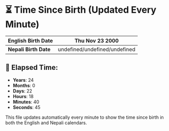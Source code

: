 # ⏳ Time Since Birth (Updated Every Minute)

| **English Birth Date** | Thu Nov 23 2000 |
|------------------------|-------------------------------------|
| **Nepali Birth Date**  | undefined/undefined/undefined                  |

## 📅 Elapsed Time:

- **Years**: 24
- **Months**: 0
- **Days**: 22
- **Hours**: 18
- **Minutes**: 40
- **Seconds**: 45

This file updates automatically every minute to show the time since birth in both the English and Nepali calendars.
